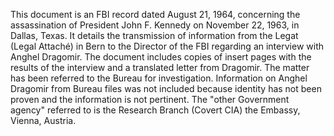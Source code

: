 This document is an FBI record dated August 21, 1964, concerning the assassination of President John F. Kennedy on November 22, 1963, in Dallas, Texas. It details the transmission of information from the Legat (Legal Attaché) in Bern to the Director of the FBI regarding an interview with Anghel Dragomir. The document includes copies of insert pages with the results of the interview and a translated letter from Dragomir. The matter has been referred to the Bureau for investigation. Information on Anghel Dragomir from Bureau files was not included because identity has not been proven and the information is not pertinent. The "other Government agency" referred to is the Research Branch (Covert CIA) the Embassy, Vienna, Austria.

